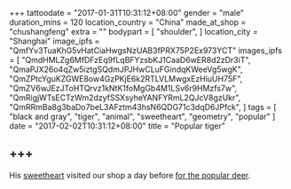 +++
tattoodate = "2017-01-31T10:31:12+08:00"
gender = "male"
duration_mins = 120
location_country = "China"
made_at_shop = "chushangfeng"
extra = ""
bodypart = [
  "shoulder",
]
location_city = "Shanghai"
image_ipfs = "QmfYv3TuaKhG5vHatCiaHwgsNzUAB3fPRX75P2Ex973YCT"
images_ipfs = [
  "QmdHMLZg6MfDFzEq9fLqBFYzsbKJ1CaaD6wER8d2zDr3iT",
  "QmaPJX26o4qZw5iztgSQdmJPJHwCLuFGindqKWeeVg5wgK",
  "QmZPtcYguKZGWE8ow4GzPKjE6k2RTLVLMwgxEzHiuUH75F",
  "QmZV6wJEzJToHTQrvz1kNtK1foMgGb4M1LSv6r9HMzfs7w",
  "QmRigjWTsECTzWm2dzyfSSXsyheYANFYRmL2QJcV8gzUkr",
  "QmRRmBa8g3baDo7beL3AFztm43hsN6QDG71c3dqD6JPfck",
]
tags = [
  "black and gray",
  "tiger",
  "animal",
  "sweetheart",
  "geometry",
  "popular"
]
date = "2017-02-02T10:31:12+08:00"
title = "Popular tiger"

+++
----
His [sweetheart](/gogo/tags/sweetheart) visited our shop a day before [for the popular deer](/gogo/tattoo/popular_deer).
